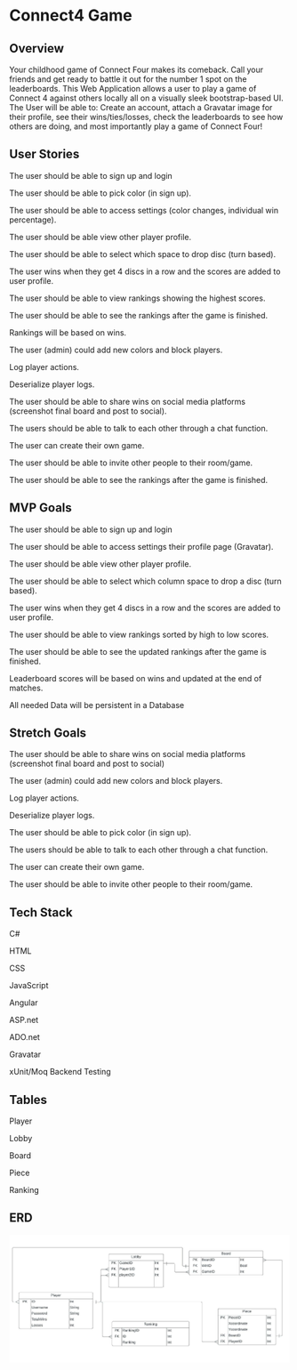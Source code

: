 # Connect4 Game

## <b>Overview</b>

Your childhood game of Connect Four makes its comeback. Call your friends and get ready to battle it out for the number 1 spot on the leaderboards. 
This Web Application allows a user to play a game of Connect 4 against others locally all on a visually sleek bootstrap-based UI. The User will be
able to: Create an account, attach a Gravatar image for their profile, see their wins/ties/losses, check the leaderboards to see how others are doing,
and most importantly play a game of Connect Four!

## <b>User Stories</b>

The user should be able to sign up and login

The user should be able to pick color (in sign up).

The user should be able to access settings (color changes, individual win percentage).

The user should be able view other player profile.

The user should be able to select which space to drop disc (turn based).

The user wins when they get 4 discs in a row and the scores are added to user profile.

The user should be able to view rankings showing the highest scores.

The user should be able to see the rankings after the game is finished.

Rankings will be based on wins.

The user (admin) could add new colors and block players.

Log player actions.

Deserialize player logs.

The user should be able to share wins on social media platforms (screenshot final board and post to social).

The users should be able to talk to each other through a chat function.

The user can create their own game.

The user should be able to invite other people to their room/game.

The user should be able to see the rankings after the game is finished.

## <b>MVP Goals</b>

The user should be able to sign up and login

The user should be able to access settings their profile page (Gravatar).

The user should be able view other player profile.

The user should be able to select which column space to drop a disc (turn based).

The user wins when they get 4 discs in a row and the scores are added to user profile.

The user should be able to view rankings sorted by high to low scores.

The user should be able to see the updated rankings after the game is finished.

Leaderboard scores will be based on wins and updated at the end of matches.

All needed Data will be persistent in a Database

## <b>Stretch Goals</b>

The user should be able to share wins on social media platforms (screenshot final board and post to social)

The user (admin) could add new colors and block players.

Log player actions.

Deserialize player logs.

The user should be able to pick color (in sign up).

The users should be able to talk to each other through a chat function.

The user can create their own game.

The user should be able to invite other people to their room/game.

## <b>Tech Stack</b>

C#

HTML

CSS

JavaScript

Angular

ASP.net

ADO.net

Gravatar

xUnit/Moq Backend Testing

## <b>Tables</b>

Player

Lobby

Board

Piece

Ranking

## <b>ERD</b>

![P2-ERD](https://github.com/220321-NET/P2-ConnectFour/blob/main/P2-Connect4-ERD.jpeg?raw=true)
